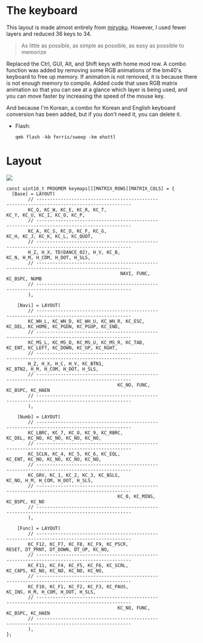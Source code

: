 # The keyboard

This layout is made almost entirely from [miryoku](https://github.com/manna-harbour/miryoku). However, I used fewer layers and reduced 36 keys to 34.

> As little as possible, as simple as possible, as easy as possible to memorize

Replaced the Ctrl, GUI, Alt, and Shift keys with home mod row. A combo function was added by removing some RGB animations of the bm40's keyboard to free up memory. If animation is not removed, it is because there is not enough memory to compile. Added code that uses RGB matrix animation so that you can see at a glance which layer is being used, and you can move faster by increasing the speed of the mouse key. 

And because I'm Korean, a combo for Korean and English keyboard conversion has been added, but if you don't need it, you can delete it.


- Flash:

  `qmk flash -kb ferris/sweep -km ehottl`

# Layout

![](https://raw.githubusercontent.com/partrita/myKeyboard/main/qmk_firmware/keyboards/ferris/keymaps/mysweep.png)


```
const uint16_t PROGMEM keymaps[][MATRIX_ROWS][MATRIX_COLS] = {
  [Base] = LAYOUT(
        // ---------------------------------------------              ----------------------------------------------
        KC_Q, KC_W, KC_E, KC_R, KC_T,                                 KC_Y, KC_U, KC_I, KC_O, KC_P,
        // ---------------------------------------------              ----------------------------------------------
        KC_A, KC_S, KC_D, KC_F, KC_G,                                 KC_H, KC_J, KC_K, KC_L, KC_QUOT,
        // ---------------------------------------------              ----------------------------------------------
        H_Z, H_X, TD(DANCE_02), H_V, KC_B,                            KC_N, H_M, H_COM, H_DOT, H_SLS, 
        // ---------------------------------------------              ----------------------------------------------
                                          NAVI, FUNC,                 KC_BSPC, NUMB
        // ---------------------------------------------              ----------------------------------------------
        ),
    
    [Navi] = LAYOUT(
        // ---------------------------------------------              ----------------------------------------------
        KC_WH_L, KC_WH_D, KC_WH_U, KC_WH_R, KC_ESC,                   KC_DEL, KC_HOME, KC_PGDN, KC_PGUP, KC_END,
        // ---------------------------------------------              ----------------------------------------------
        KC_MS_L, KC_MS_D, KC_MS_U, KC_MS_R, KC_TAB,                   KC_ENT, KC_LEFT, KC_DOWN, KC_UP, KC_RGHT,
        // ---------------------------------------------              ----------------------------------------------
        H_Z, H_X, H_C, H_V, KC_BTN1,                                  KC_BTN2, H_M, H_COM, H_DOT, H_SLS,
        // ---------------------------------------------              ----------------------------------------------
                                         KC_NO, FUNC,                 KC_BSPC, KC_HAEN
        // ---------------------------------------------              ----------------------------------------------
        ),

    [Numb] = LAYOUT(
        // ---------------------------------------------              ----------------------------------------------
        KC_LBRC, KC_7, KC_8, KC_9, KC_RBRC,                           KC_DEL, KC_NO, KC_NO, KC_NO, KC_NO,
        // ---------------------------------------------              ----------------------------------------------
        KC_SCLN, KC_4, KC_5, KC_6, KC_EQL,                            KC_ENT, KC_NO, KC_NO, KC_NO, KC_NO,
        // ---------------------------------------------              ----------------------------------------------
        KC_GRV, KC_1, KC_2, KC_3, KC_BSLS,                            KC_NO, H_M, H_COM, H_DOT, H_SLS,
        // ---------------------------------------------              ----------------------------------------------
                                         KC_0, KC_MINS,               KC_BSPC, KC_NO
        // ---------------------------------------------              ----------------------------------------------
        ),
    
    [Func] = LAYOUT(
        // ---------------------------------------------              ----------------------------------------------
        KC_F12, KC_F7, KC_F8, KC_F9, KC_PSCR,                         RESET, DT_PRNT, DT_DOWN, DT_UP, KC_NO, 
        // ---------------------------------------------              ----------------------------------------------
        KC_F11, KC_F4, KC_F5, KC_F6, KC_SCRL,                         KC_CAPS, KC_NO, KC_NO, KC_NO, KC_NO, 
        // ---------------------------------------------              ----------------------------------------------
        KC_F10, KC_F1, KC_F2, KC_F3, KC_PAUS,                         KC_INS, H_M, H_COM, H_DOT, H_SLS, 
        // ---------------------------------------------              ----------------------------------------------
                                         KC_NO, FUNC,                 KC_BSPC, KC_HAEN
        // ---------------------------------------------              ----------------------------------------------
        ),
};
```
